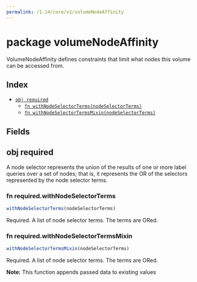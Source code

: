 ```yaml
---
permalink: /1.14/core/v1/volumeNodeAffinity
---
```


# package volumeNodeAffinity

VolumeNodeAffinity defines constraints that limit what nodes this volume can be accessed from.

## Index

* [`obj required`](#obj-required)
  * [`fn withNodeSelectorTerms(nodeSelectorTerms)`](#fn-requiredwithnodeselectorterms)
  * [`fn withNodeSelectorTermsMixin(nodeSelectorTerms)`](#fn-requiredwithnodeselectortermsmixin)

## Fields

## obj required

A node selector represents the union of the results of one or more label queries over a set of nodes; that is, it represents the OR of the selectors represented by the node selector terms.

### fn required.withNodeSelectorTerms

```ts
withNodeSelectorTerms(nodeSelectorTerms)
```

Required. A list of node selector terms. The terms are ORed.

### fn required.withNodeSelectorTermsMixin

```ts
withNodeSelectorTermsMixin(nodeSelectorTerms)
```

Required. A list of node selector terms. The terms are ORed.

**Note:** This function appends passed data to existing values